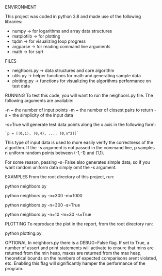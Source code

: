 ENVIRONMENT

This project was coded in python 3.8 and made use of the following libraries:
* numpy          -> for logarithms and array data structures
* matplotlib     -> for plotting
* tqdm           -> for visualizing loop progress
* argparse       -> for reading command line arguments
* math           -> for sqrt

FILES
* neighbors.py   -> data structures and core algorithm
* utils.py       -> helper functions for math and generating sample data
* plotting.py    -> functions for visualizing the algorithms performance on test data

RUNNING
To test this code, you will want to run the neighbors.py file. The following arguments are available:

-n ~ the number of input points
-m ~ the number of closest pairs to return
-s ~ the simplicity of the input data

-s=True will generate test data points along the x axis in the following form:

    `p = [(0,1), (0,4), ..., (0,n^2)]`

This type of input data is used to more easily verify the correctness of the algorithm. If the -s argument
is not passed in the command line, p samples n uniform random points between (-1,-1) and (1,1). 

For some reason, passing -s=False also generates simple data, so if you want random uniform data simply omit
the -s argument. 


EXAMPLES
From the root directory of this project, run:

python neighbors.py 

python neighbors.py -n=300 -m=1000

python neighbors.py -n=300 -s=True

python neighbors.py -n=10 -m=30 -s=True


PLOTTING 
To reproduce the plot in the report, from the root directory run:

python plotting.py


OPTIONAL
In neighbors.py there is a DEBUG=False flag. If set to True, a number of assert and
print statements will activate to ensure that mins are returned from the min heap, 
maxes are returned from the max heap, theoretical bounds on the numbers of expected
comparisons arent violated, etc. Enabling this flag will significantly hamper the 
performance of the program.
